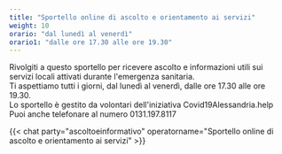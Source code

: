 ```yaml
---
title: "Sportello online di ascolto e orientamento ai servizi"
weight: 10
orario: "dal lunedì al venerdì"
orario1: "dalle ore 17.30 alle ore 19.30"
---
```


Rivolgiti a questo sportello per ricevere ascolto e informazioni utili sui servizi locali attivati durante l'emergenza sanitaria.  
Ti aspettiamo tutti i giorni, dal lunedì al venerdì, dalle ore 17.30 alle ore 19.30.  
Lo sportello è gestito da volontari dell'iniziativa Covid19Alessandria.help  
Puoi anche telefonare al numero 0131.197.8117

{{< chat party="ascoltoeinformativo" operatorname="Sportello online di ascolto e orientamento ai servizi" >}}
